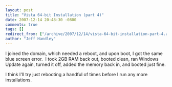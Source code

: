 ```yaml
---
layout: post
title: "Vista 64-bit Installation (part 4)"
date: 2007-12-14 20:48:30 -0800
comments: true
tags: []
redirect_from: ["/archive/2007/12/14/vista-64-bit-installation-part-4.aspx/"]
author: "Jeff Handley"
---
```

<!-- more -->
<p>I joined the domain, which needed a reboot, and upon boot, I got the same blue screen error.  I took 2GB RAM back out, booted clean, ran Windows Update again, turned it off, added the memory back in, and booted just fine.</p>  <p>I think I'll try just rebooting a handful of times before I run any more installations.</p>

